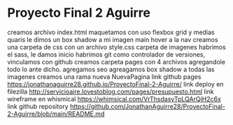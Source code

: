 # Proyecto Final 2 Aguirre
creamos archivo index.html maquetamos con uso flexbox grid y medias quaris
le dimos un box shadow a mi imagen main
hover a la nav
creamos una carpeta de css con un archivo style.css
carpeta de imagenes
habrimos el sass, le damos inicio
habrimos git como controlador de versiones, vinculamos con github
creamos carpeta pages con 4 archivos agregandole todo lo ante dicho.
agregamos seo
agreagamos box shadow a todas las imagenes
creamos una rama nueva NuevaPagina
 link github pages 
https://jonathanaguirre28.github.io/ProyectoFinal-2-Aguirre/
link deploy en filezilla
http://servicioaire.lovestoblog.com/pages/presupuesto.html
link wireframe en whismical
https://whimsical.com/VrThsdasyTpLQArQjH2c6x
link github repository
https://github.com/JonathanAguirre28/ProyectoFinal-2-Aguirre/blob/main/README.md



